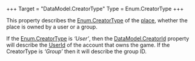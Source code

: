 +++
Target = "DataModel.CreatorType"
Type = Enum.CreatorType
+++

This property describes the [Enum.CreatorType](https://developer.roblox.com/search#stq=CreatorType) of the [place](https://developer.roblox.com/search#stq=Place), whether the place is owned by a user or a group.If the [Enum.CreatorType](https://developer.roblox.com/search#stq=CreatorType) is *‘User’*, then the [DataModel.CreatorId](https://developer.roblox.com/api-reference/property/DataModel/CreatorId) property will describe the [UserId](https://developer.roblox.com/api-reference/property/Player/UserId) of the account that owns the game. If the CreatorType is *‘Group’* then it will describe the group ID.